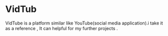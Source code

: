 # VidTub
VidTube is a platform similar like YouTube(social media application).i take it as a reference , It can helpful for my further projects . 
